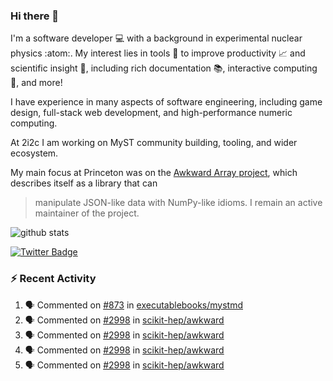 ### Hi there 👋 

I'm a software developer 💻 with a background in experimental nuclear physics :atom:. My interest lies in tools :wrench: to improve productivity :chart_with_upwards_trend: and scientific insight :telescope:, including rich documentation 📚, interactive computing 🧮, and more! 

I have experience in many aspects of software engineering, including game design, full-stack web development, and high-performance numeric computing. 

At 2i2c I am working on MyST community building, tooling, and wider ecosystem. 

My main focus at Princeton was on the [Awkward Array project](awkward-array.org/), which describes itself as a library that can 
> manipulate JSON-like data with NumPy-like idioms. I remain an active maintainer of the project. 

![github stats](https://github-readme-stats.vercel.app/api?username=agoose77&show_icons=true&hide_rank=true&hide_title=true&bg_color=30,e76445,904e95&text_color=efe3ec&icon_color=efe3ec)
<!--
**agoose77/agoose77** is a ✨ _special_ ✨ repository because its `README.md` (this file) appears on your GitHub profile.

Here are some ideas to get you started:

- 🔭 I’m currently working on ...
- 🌱 I’m currently learning ...
- 👯 I’m looking to collaborate on ...
- 🤔 I’m looking for help with ...
- 💬 Ask me about ...
- 📫 How to reach me: ...
- 😄 Pronouns: ...
- ⚡ Fun fact: ...
-->

[![Twitter Badge](https://img.shields.io/twitter/follow/agoose77?style=flat-square&logo=Twitter&logoColor=white&color=cornflowerblue)](https://twitter.com/agoose77)

### :zap: Recent Activity

<!--START_SECTION:activity-->
1. 🗣 Commented on [#873](https://github.com/executablebooks/mystmd/pull/873#issuecomment-1924298111) in [executablebooks/mystmd](https://github.com/executablebooks/mystmd)
2. 🗣 Commented on [#2998](https://github.com/scikit-hep/awkward/pull/2998#issuecomment-1924231056) in [scikit-hep/awkward](https://github.com/scikit-hep/awkward)
3. 🗣 Commented on [#2998](https://github.com/scikit-hep/awkward/pull/2998#issuecomment-1924204475) in [scikit-hep/awkward](https://github.com/scikit-hep/awkward)
4. 🗣 Commented on [#2998](https://github.com/scikit-hep/awkward/pull/2998#issuecomment-1924196937) in [scikit-hep/awkward](https://github.com/scikit-hep/awkward)
5. 🗣 Commented on [#2998](https://github.com/scikit-hep/awkward/pull/2998#issuecomment-1924139980) in [scikit-hep/awkward](https://github.com/scikit-hep/awkward)
<!--END_SECTION:activity-->
